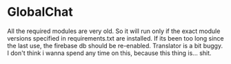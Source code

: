 # GlobalChat

All the required modules are very old. So it will run only if the exact module versions specified in requirements.txt are installed.
If its been too long since the last use, the firebase db should be re-enabled.
Translator is a bit buggy.
I don't think i wanna spend any time on this, because this thing is... shit.
